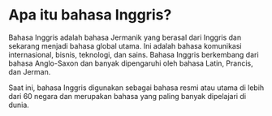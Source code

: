 # Apa itu bahasa Inggris?

Bahasa Inggris adalah bahasa Jermanik yang berasal dari Inggris dan sekarang menjadi bahasa global utama. Ini adalah bahasa komunikasi internasional, bisnis, teknologi, dan sains. Bahasa Inggris berkembang dari bahasa Anglo-Saxon dan banyak dipengaruhi oleh bahasa Latin, Prancis, dan Jerman.  

Saat ini, bahasa Inggris digunakan sebagai bahasa resmi atau utama di lebih dari 60 negara dan merupakan bahasa yang paling banyak dipelajari di dunia.
